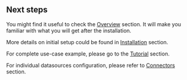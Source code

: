 ## Next steps
You might find it useful to check the [Overview](../../overview.md) section.
It will make you familiar with what you will get after the installation.

More details on initial setup could be found in [Installation](../../installation.md) section.

For complete use-case example, please go to the [Tutorial](../../tutorial.md) section.

For individual datasources configuration, please refer to [Connectors](../../connectors/index.md) section.